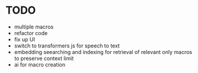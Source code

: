 # TODO
- multiple macros
- refactor code
- fix up UI
- switch to transformers js for speech to text
- embedding seearching and indexing for retrieval of relevant only macros to preserve context limit
- ai for macro creation